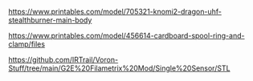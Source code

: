 https://www.printables.com/model/705321-knomi2-dragon-uhf-stealthburner-main-body

https://www.printables.com/model/456614-cardboard-spool-ring-and-clamp/files

https://github.com/IRTrail/Voron-Stuff/tree/main/G2E%20Filametrix%20Mod/Single%20Sensor/STL
